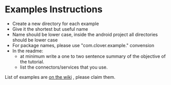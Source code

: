 # Examples Instructions
* Create a new directory for each example
* Give it the shortest but useful name
* Name should be lower case, inside the android project all directories should be lower case
* For package names, please use "com.clover.example.<your example>" convension
* In the readme: 
  * at minimum write a one to two sentence summary of the objective of the tutorial.
  * list the connectors/services that you use. 

List of examples are [on the wiki](https://github.com/kristalinc/android-examples/wiki) , please claim them.
